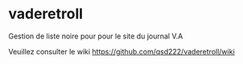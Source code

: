 # vaderetroll
Gestion de liste noire pour pour le site du journal V.A

Veuillez consulter le wiki https://github.com/qsd222/vaderetroll/wiki
